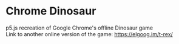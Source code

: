 # Chrome Dinosaur
p5.js recreation of Google Chrome's offline Dinosaur game  
Link to another online version of the game: https://elgoog.im/t-rex/
